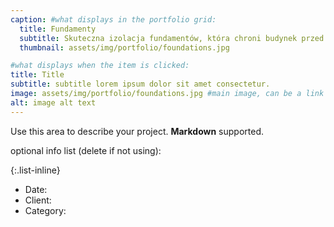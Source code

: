 ```yaml
---
caption: #what displays in the portfolio grid:
  title: Fundamenty
  subtitle: Skuteczna izolacja fundamentów, która chroni budynek przed wnikaniem wilgoci i wodą gruntową.
  thumbnail: assets/img/portfolio/foundations.jpg

#what displays when the item is clicked:
title: Title
subtitle: subtitle lorem ipsum dolor sit amet consectetur.
image: assets/img/portfolio/foundations.jpg #main image, can be a link or a file in assets/img/portfolio
alt: image alt text
---
```


Use this area to describe your project. **Markdown** supported.

optional info list (delete if not using):

{:.list-inline}

- Date:
- Client:
- Category:
